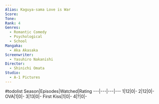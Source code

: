 ```yaml
---
Alias: Kaguya-sama Love is War
Score:
Tone: 
Rank: 4
Genres:
  - Romantic Comedy
  - Psychological
  - School
Mangaka:
  - Aka Akasaka
Screenwriter:
  - Yasuhiro Nakanishi
Director:
  - Shinichi Omata
Studio:
  - A-1 Pictures
---
```

#todolist
Season|Episodes|Watched|Rating
---|---|---|---
1|12|0|-
2|12|0|-
OVA|1|0|-
3|13|0|-
First Kiss|1|0|-
4|?|0|-
